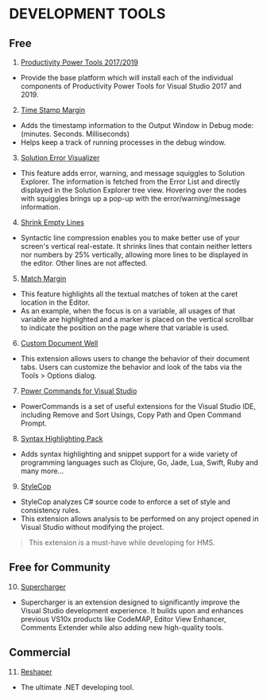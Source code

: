 # DEVELOPMENT TOOLS

## Free

1. [Productivity Power Tools 2017/2019](https://marketplace.visualstudio.com/items?itemName=VisualStudioPlatformTeam.ProductivityPowerPack2017)
- Provide the base platform which will install each of the individual components of Productivity Power Tools for Visual Studio 2017 and 2019.

2. [Time Stamp Margin](https://marketplace.visualstudio.com/items?itemName=VisualStudioPlatformTeam.TimeStampMargin)
- Adds the timestamp information to the Output Window in Debug mode: (minutes. Seconds. Milliseconds)
- Helps keep a track of running processes in the debug window.

3. [Solution Error Visualizer](https://marketplace.visualstudio.com/items?itemName=VisualStudioProductTeam.SolutionErrorVisualizer)
- This feature adds error, warning, and message squiggles to Solution Explorer. The information is fetched from the Error List and directly displayed in the Solution Explorer tree view.  Hovering over the nodes with squiggles brings up a pop-up with the error/warning/message information.

4. [Shrink Empty Lines](https://marketplace.visualstudio.com/items?itemName=VisualStudioPlatformTeam.SyntacticLineCompression)
- Syntactic line compression enables you to make better use of your screen's vertical real-estate. It shrinks lines that contain neither letters nor numbers by 25% vertically, allowing more lines to be displayed in the editor. Other lines are not affected.

5. [Match Margin](https://marketplace.visualstudio.com/items?itemName=VisualStudioPlatformTeam.MatchMargin)
- This feature highlights all the textual matches of token at the caret location in the Editor.
- As an example, when the focus is on a variable, all usages of that variable are highlighted and a marker is placed on the vertical scrollbar to indicate the position on the page where that variable is used.

6. [Custom Document Well](https://marketplace.visualstudio.com/items?itemName=VisualStudioPlatformTeam.CustomDocumentWell)
- This extension allows users to change the behavior of their document tabs. Users can customize the behavior and look of the tabs via the Tools > Options dialog.

7. [Power Commands for Visual Studio](https://marketplace.visualstudio.com/items?itemName=VisualStudioProductTeam.PowerCommandsforVisualStudio)
- PowerCommands is a set of useful extensions for the Visual Studio IDE, including Remove and Sort Usings, Copy Path and Open Command Prompt.

8. [Syntax Highlighting Pack](https://marketplace.visualstudio.com/items?itemName=MadsKristensen.SyntaxHighlightingPack)
- Adds syntax highlighting and snippet support for a wide variety of programming languages such as Clojure, Go, Jade, Lua, Swift, Ruby and many more...

9. [StyleCop](https://marketplace.visualstudio.com/items?itemName=ChrisDahlberg.StyleCop)
- StyleCop analyzes C# source code to enforce a set of style and consistency rules.
- This extension allows analysis to be performed on any project opened in Visual Studio without modifying the project.
> This extension is a must-have while developing for HMS.

## Free for Community

10. [Supercharger](https://marketplace.visualstudio.com/items?itemName=MichaelKissBG8.Supercharger)
- Supercharger is an extension designed to significantly improve the Visual Studio development experience. It builds upon and enhances previous VS10x products like CodeMAP, Editor View Enhancer, Comments Extender while also adding new high-quality tools.

## Commercial
11. [Reshaper](https://www.jetbrains.com/resharper/)
- The ultimate .NET developing tool.
